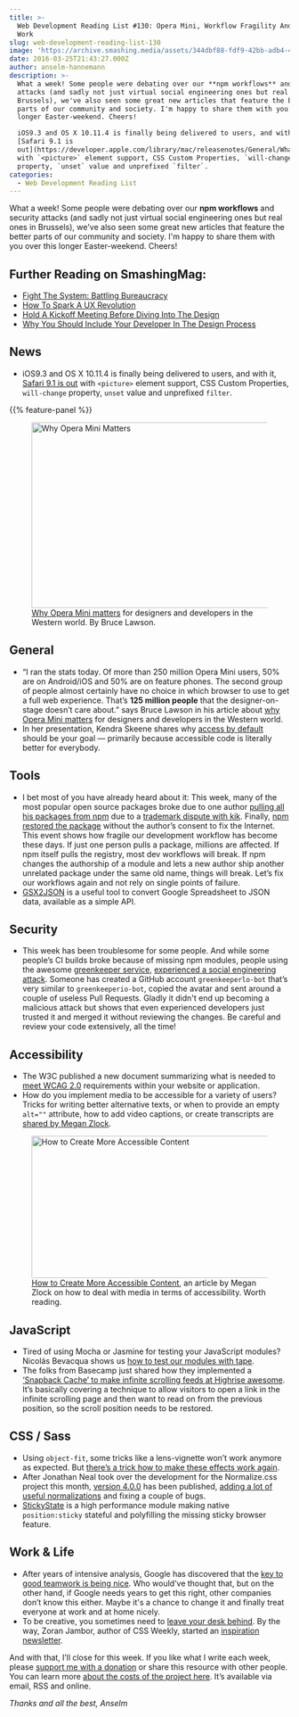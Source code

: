 ```yaml
---
title: >-
  Web Development Reading List #130: Opera Mini, Workflow Fragility And Happy
  Work
slug: web-development-reading-list-130
image: 'https://archive.smashing.media/assets/344dbf88-fdf9-42bb-adb4-46f01eedd629/853b28e2-282f-4f11-8465-31a4a7c9f46c/opera-mini-opt.png'
date: 2016-03-25T21:43:27.000Z
author: anselm-hannemann
description: >-
  What a week! Some people were debating over our **npm workflows** and security
  attacks (and sadly not just virtual social engineering ones but real ones in
  Brussels), we've also seen some great new articles that feature the better
  parts of our community and society. I'm happy to share them with you over this
  longer Easter-weekend. Cheers!

  iOS9.3 and OS X 10.11.4 is finally being delivered to users, and with it,
  [Safari 9.1 is
  out](https://developer.apple.com/library/mac/releasenotes/General/WhatsNewInSafari/Articles/Safari_9_1.html)
  with `<picture>` element support, CSS Custom Properties, `will-change`
  property, `unset` value and unprefixed `filter`.
categories:
  - Web Development Reading List
---
```

What a week! Some people were debating over our <strong>npm workflows</strong> and security attacks (and sadly not just virtual social engineering ones but real ones in Brussels), we've also seen some great new articles that feature the better parts of our community and society. I'm happy to share them with you over this longer Easter-weekend. Cheers!

## <span class="rh">Further Reading</span> on SmashingMag:

*   [Fight The System: Battling Bureaucracy](https://www.smashingmagazine.com/2010/09/fight-the-system-battling-bureaucracy/)
*   [How To Spark A UX Revolution](https://www.smashingmagazine.com/2017/03/spark-ux-revolution/)
*   [Hold A Kickoff Meeting Before Diving Into The Design](https://www.smashingmagazine.com/2015/01/hold-a-kickoff-meeting-before-diving-into-the-design/)
*   [Why You Should Include Your Developer In The Design Process](https://www.smashingmagazine.com/2014/11/why-you-should-include-your-developer-in-the-design-process/)

## News

*   iOS9.3 and OS X 10.11.4 is finally being delivered to users, and with it, [Safari 9.1 is out](https://developer.apple.com/library/mac/releasenotes/General/WhatsNewInSafari/Articles/Safari_9_1.html) with `<picture>` element support, CSS Custom Properties, `will-change` property, `unset` value and unprefixed `filter`.

{{% feature-panel %}}

<figure><a href="https://www.brucelawson.co.uk/2016/one-weird-trick-to-get-online-designers-hate-it/"><img loading="lazy" decoding="async" src="https://archive.smashing.media/assets/344dbf88-fdf9-42bb-adb4-46f01eedd629/853b28e2-282f-4f11-8465-31a4a7c9f46c/opera-mini-opt.png" alt="Why Opera Mini Matters" width="500" height="333" /></a><figcaption><a href="https://www.brucelawson.co.uk/2016/one-weird-trick-to-get-online-designers-hate-it/">Why Opera Mini matters</a> for designers and developers in the Western world. By Bruce Lawson.</figcaption></figure>

## General

*   “I ran the stats today. Of more than 250 million Opera Mini users, 50% are on Android/iOS and 50% are on feature phones. The second group of people almost certainly have no choice in which browser to use to get a full web experience. That’s **125 million people** that the designer-on-stage doesn’t care about.” says Bruce Lawson in his article about [why Opera Mini matters](https://www.brucelawson.co.uk/2016/one-weird-trick-to-get-online-designers-hate-it/) for designers and developers in the Western world.
*   In her presentation, Kendra Skeene shares why [access by default](https://www.slideshare.net/KendraSkeene/access-by-default) should be your goal — primarily because accessible code is literally better for everybody.</p>

## Tools

*   I bet most of you have already heard about it: This week, many of the most popular open source packages broke due to one author [pulling all his packages from npm](https://medium.com/@azerbike/i-ve-just-liberated-my-modules-9045c06be67c) due to a [trademark dispute with kik](https://medium.com/@mproberts/a-discussion-about-the-breaking-of-the-internet-3d4d2a83aa4d). Finally, [npm restored the package](https://blog.npmjs.org/post/141577284765/kik-left-pad-and-npm) without the author’s consent to fix the Internet. This event shows how fragile our development workflow has become these days. If just one person pulls a package, millions are affected. If npm itself pulls the registry, most dev workflows will break. If npm changes the authorship of a module and lets a new author ship another unrelated package under the same old name, things will break. Let’s fix our workflows again and not rely on single points of failure.
*   [GSX2JSON](https://gsx2json.com/) is a useful tool to convert Google Spreadsheet to JSON data, available as a simple API.</p>

## Security

*   This week has been troublesome for some people. And while some people’s CI builds broke because of missing npm modules, people using the awesome [greenkeeper service](https://greenkeeper.io/), [experienced a social engineering attack](https://medium.com/@boennemann/your-just-considered-harmful-679db7366b95). Someone has created a GitHub account `greenkeeperlo-bot` that’s very similar to `greenkeeperio-bot`, copied the avatar and sent around a couple of useless Pull Requests. Gladly it didn't end up becoming a malicious attack but shows that even experienced developers just trusted it and merged it without reviewing the changes. Be careful and review your code extensively, all the time!

## Accessibility

*   The W3C published a new document summarizing what is needed to [meet WCAG 2.0](https://www.w3.org/WAI/WCAG20/quickref/) requirements within your website or application.
*   How do you implement media to be accessible for a variety of users? Tricks for writing better alternative texts, or when to provide an empty `alt=""` attribute, how to add video captions, or create transcripts are [shared by Megan Zlock](https://www.viget.com/articles/how-to-create-more-accessible-content-part-2).</p>

<figure><a href="https://www.viget.com/articles/how-to-create-more-accessible-content-part-2"><img loading="lazy" decoding="async" src="https://archive.smashing.media/assets/344dbf88-fdf9-42bb-adb4-46f01eedd629/24bb8dbd-eded-4887-ac50-287d79423f48/accessibility-opt.png" alt="How to Create More Accessible Content" width="500" height="255" /></a><figcaption><a href="https://www.viget.com/articles/how-to-create-more-accessible-content-part-2">How to Create More Accessible Content</a>, an article by Megan Zlock on how to deal with media in terms of accessibility. Worth reading.</figcaption></figure>

## JavaScript

*   Tired of using Mocha or Jasmine for testing your JavaScript modules? Nicolás Bevacqua shows us [how to test our modules with tape](https://ponyfoo.com/articles/testing-javascript-modules-with-tape).
*   The folks from Basecamp just shared how they implemented a [‘Snapback Cache’ to make infinite scrolling feeds at Highrise awesome](https://m.signalvnoise.com/snapback-cache-what-we-use-to-make-our-infinite-scrolling-feeds-at-highrise-awesome-a789128e807a). It’s basically covering a technique to allow visitors to open a link in the infinite scrolling page and then want to read on from the previous position, so the scroll position needs to be restored.</p>

## CSS / Sass

*   Using `object-fit`, some tricks like a lens-vignette won’t work anymore as expected. But [there’s a trick how to make these effects work again](https://fvsch.com/code/object-fit-decoration/).
*   After Jonathan Neal took over the development for the Normalize.css project this month, [version 4.0.0](https://github.com/necolas/normalize.css/releases/tag/4.0.0) has been published, [adding a lot of useful normalizations](https://github.com/necolas/normalize.css/blob/master/CHANGELOG.md) and fixing a couple of bugs.
*   [StickyState](https://github.com/soenkekluth/sticky-state) is a high performance module making native `position:sticky` stateful and polyfilling the missing sticky browser feature.

## Work & Life

*   After years of intensive analysis, Google has discovered that the [key to good teamwork is being nice](https://qz.com/625870/after-years-of-intensive-analysis-google-discovers-the-key-to-good-teamwork-is-being-nice/). Who would’ve thought that, but on the other hand, if Google needs years to get this right, other companies don’t know this either. Maybe it's a chance to change it and finally treat everyone at work and at home nicely.
*   To be creative, you sometimes need to [leave your desk behind](https://www.helpscout.net/blog/creativity-at-work/). By the way, Zoran Jambor, author of CSS Weekly, started an [inspiration newsletter](https://inspiration-bits.com/).

And with that, I’ll close for this week. If you like what I write each week, please <a href="https://wdrl.info/donate">support me with a donation</a> or share this resource with other people. You can learn more <a href="https://wdrl.info/costs/">about the costs of the project here</a>. It’s available via email, RSS and online.

_Thanks and all the best, Anselm_

